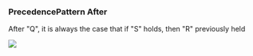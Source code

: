 ### PrecedencePattern After

After "Q", it is always the case that if "S" holds, then "R" previously held

![](/img/patterns/PrecedencePattern_After.svg)
